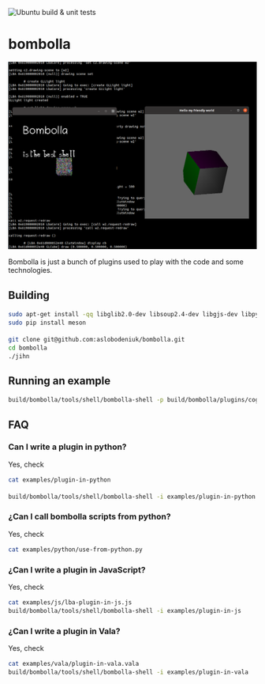 ![Ubuntu build & unit tests](https://github.com/aslobodeniuk/bombolla/actions/workflows/ubuntu.yml/badge.svg)

# bombolla
![Screenshot](demo.png)

Bombolla is just a bunch of plugins used to play with the code and some technologies.

## Building

```bash
sudo apt-get install -qq libglib2.0-dev libsoup2.4-dev libgjs-dev libpython3-dev pkg-config indent valac ninja-build libcogl-pango-dev python3-pip python3-setuptools python3-wheel
sudo pip install meson

git clone git@github.com:aslobodeniuk/bombolla.git
cd bombolla
./jihn
```

## Running an example

```bash
build/bombolla/tools/shell/bombolla-shell -p build/bombolla/plugins/cogl -i examples/cogl
```

## FAQ

### Can I write a plugin in python?

Yes, check
```bash
cat examples/plugin-in-python

build/bombolla/tools/shell/bombolla-shell -i examples/plugin-in-python
```

### ¿Can I call bombolla scripts from python?

Yes, check
```bash
cat examples/python/use-from-python.py
```

### ¿Can I write a plugin in JavaScript?

Yes, check
```bash
cat examples/js/lba-plugin-in-js.js
build/bombolla/tools/shell/bombolla-shell -i examples/plugin-in-js
```

### ¿Can I write a plugin in Vala?

Yes, check
```bash
cat examples/vala/plugin-in-vala.vala
build/bombolla/tools/shell/bombolla-shell -i examples/plugin-in-vala
```
